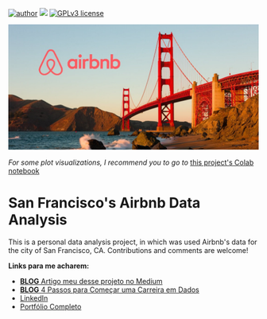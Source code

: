 

[![author](https://img.shields.io/badge/author-lucca.miorelli-red.svg)](https://www.linkedin.com/in/lucca-miorelli/) [![](https://img.shields.io/badge/python-3.7+-blue.svg)](https://www.python.org/downloads/release/python-365/) [![GPLv3 license](https://img.shields.io/badge/License-GPLv3-blue.svg)](http://perso.crans.org/besson/LICENSE.html)

<p align="center">
  <img src="sf_airbnb_lucca.jpeg" >
</p>


*For some plot visualizations, I recommend you to go to* [this project's Colab notebook](https://colab.research.google.com/drive/1Upv_XLRQfO92UFFQHQVzbaw1ZMyRjEre?usp=sharing)

# San Francisco's Airbnb Data Analysis
This is a personal data analysis project, in which was used Airbnb's data for the city of San Francisco, CA. Contributions and comments are welcome!

**Links para me acharem:**
* [**BLOG** Artigo meu desse projeto no Medium](https://medium.com/@lucca.miorelli/an%C3%A1lise-explorat%C3%B3ria-de-dados-do-airbnb-san-francisco-7ef30fb906cf)
* [**BLOG** 4 Passos para Começar uma Carreira em Dados](https://medium.com/@lucca.miorelli/4-passos-para-come%C3%A7ar-na-%C3%A1rea-de-dados-8a79c5da937b)
* [LinkedIn](https://www.linkedin.com/in/lucca-miorelli/)
* [Portfólio Completo](https://github.com/lucca-miorelli/ds_projects)
